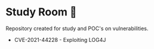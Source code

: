 # Study Room :blue_book:
 Repository created for study and POC's on vulnerabilities.

-  CVE-2021-44228 - Exploiting LOG4J